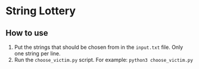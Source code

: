 # String Lottery

## How to use
1. Put the strings that should be chosen from in the ``input.txt`` file. Only one string per line.
2. Run the ``choose_victim.py`` script. For example:
    ```python3 choose_victim.py```
